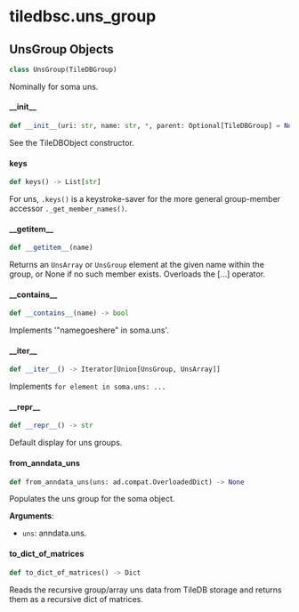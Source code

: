 <a id="tiledbsc.uns_group"></a>

# tiledbsc.uns\_group

<a id="tiledbsc.uns_group.UnsGroup"></a>

## UnsGroup Objects

```python
class UnsGroup(TileDBGroup)
```

Nominally for soma uns.

<a id="tiledbsc.uns_group.UnsGroup.__init__"></a>

#### \_\_init\_\_

```python
def __init__(uri: str, name: str, *, parent: Optional[TileDBGroup] = None)
```

See the TileDBObject constructor.

<a id="tiledbsc.uns_group.UnsGroup.keys"></a>

#### keys

```python
def keys() -> List[str]
```

For uns, `.keys()` is a keystroke-saver for the more general group-member
accessor `._get_member_names()`.

<a id="tiledbsc.uns_group.UnsGroup.__getitem__"></a>

#### \_\_getitem\_\_

```python
def __getitem__(name)
```

Returns an `UnsArray` or `UnsGroup` element at the given name within the group, or None if
no such member exists.  Overloads the [...] operator.

<a id="tiledbsc.uns_group.UnsGroup.__contains__"></a>

#### \_\_contains\_\_

```python
def __contains__(name) -> bool
```

Implements '"namegoeshere" in soma.uns'.

<a id="tiledbsc.uns_group.UnsGroup.__iter__"></a>

#### \_\_iter\_\_

```python
def __iter__() -> Iterator[Union[UnsGroup, UnsArray]]
```

Implements `for element in soma.uns: ...`

<a id="tiledbsc.uns_group.UnsGroup.__repr__"></a>

#### \_\_repr\_\_

```python
def __repr__() -> str
```

Default display for uns groups.

<a id="tiledbsc.uns_group.UnsGroup.from_anndata_uns"></a>

#### from\_anndata\_uns

```python
def from_anndata_uns(uns: ad.compat.OverloadedDict) -> None
```

Populates the uns group for the soma object.

**Arguments**:

- `uns`: anndata.uns.

<a id="tiledbsc.uns_group.UnsGroup.to_dict_of_matrices"></a>

#### to\_dict\_of\_matrices

```python
def to_dict_of_matrices() -> Dict
```

Reads the recursive group/array uns data from TileDB storage and returns them as a recursive dict of matrices.

